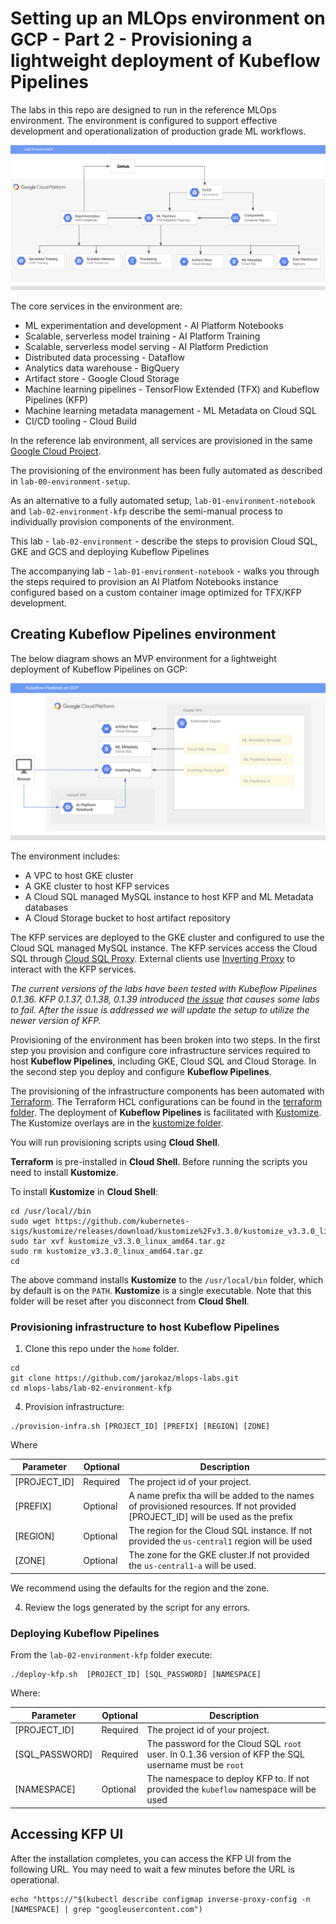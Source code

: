 # Setting up an MLOps environment on GCP - Part 2 - Provisioning a lightweight deployment of Kubeflow Pipelines

The labs in this repo are designed to run in the reference MLOps environment. The environment is configured to support effective development and operationalization of production grade ML workflows.

![Reference topolgy](/images/lab_300.png)

The core services in the environment are:
- ML experimentation and development - AI Platform Notebooks 
- Scalable, serverless model training - AI Platform Training  
- Scalable, serverless model serving - AI Platform Prediction 
- Distributed data processing - Dataflow  
- Analytics data warehouse - BigQuery 
- Artifact store - Google Cloud Storage 
- Machine learning pipelines - TensorFlow Extended (TFX) and Kubeflow Pipelines (KFP)
- Machine learning metadata  management - ML Metadata on Cloud SQL
- CI/CD tooling - Cloud Build
    
In the reference lab environment, all services are provisioned in the same [Google Cloud Project](https://cloud.google.com/storage/docs/projects). 

The provisioning of the environment has been fully automated as described in `lab-00-environment-setup`.  

As an alternative to a fully automated setup, `lab-01-environment-notebook` and `lab-02-environment-kfp` describe the semi-manual process to individually provision components of the environment.

This lab - `lab-02-environment` - describe the steps to provision Cloud SQL, GKE and GCS and deploying Kubeflow Pipelines

The accompanying lab -  `lab-01-environment-notebook` - walks you through the steps required to provision  an AI Platfom Notebooks instance configured based on a custom container image optimized for TFX/KFP development.


## Creating Kubeflow Pipelines environment

The below diagram shows an MVP environment for a lightweight deployment of Kubeflow Pipelines on GCP:

![KFP Deployment](/images/kfp.png)

The environment includes:
- A VPC to host GKE cluster
- A GKE cluster to host KFP services
- A Cloud SQL managed MySQL instance to host KFP and ML Metadata databases
- A Cloud Storage bucket to host artifact repository

The KFP services are deployed to the GKE cluster and configured to use the Cloud SQL managed MySQL instance. The KFP services access the Cloud SQL through [Cloud SQL Proxy](https://cloud.google.com/sql/docs/mysql/sql-proxy). External clients use [Inverting Proxy](https://github.com/google/inverting-proxy) to interact with the KFP services.


*The current versions of the labs have been tested with Kubeflow Pipelines 0.1.36. KFP 0.1.37, 0.1.38, 0.1.39 introduced [the issue](https://github.com/kubeflow/pipelines/issues/2764) that causes some labs to fail. After the issue is addressed we will update the setup to utilize the newer version of KFP.*

Provisioning of the environment has been broken into two steps. In the first step you provision and configure core infrastructure services required to host **Kubeflow Pipelines**, including GKE, Cloud SQL and Cloud Storage. In the second step you deploy and configure **Kubeflow Pipelines**.

The provisioning of the infrastructure components  has been automated with [Terraform](https://www.terraform.io/).  The Terraform HCL configurations can be found in the [terraform folder](terraform). The deployment of **Kubeflow Pipelines** is facilitated with [Kustomize](https://kustomize.io/). The Kustomize overlays are in the [kustomize folder](kustomize).

You will run provisioning scripts using **Cloud Shell**. 

**Terraform** is pre-installed in **Cloud Shell**. Before running the scripts you need to install **Kustomize**.

To install **Kustomize** in **Cloud Shell**:
```
cd /usr/local//bin
sudo wget https://github.com/kubernetes-sigs/kustomize/releases/download/kustomize%2Fv3.3.0/kustomize_v3.3.0_linux_amd64.tar.gz
sudo tar xvf kustomize_v3.3.0_linux_amd64.tar.gz
sudo rm kustomize_v3.3.0_linux_amd64.tar.gz
cd
```
The above command installs **Kustomize** to the `/usr/local/bin` folder, which by default is on the `PATH`. **Kustomize** is a single executable. Note that this folder will be reset after you disconnect from **Cloud Shell**. 

### Provisioning infrastructure to host Kubeflow Pipelines


1. Clone this repo under the `home` folder.
```
cd 
git clone https://github.com/jarokaz/mlops-labs.git
cd mlops-labs/lab-02-environment-kfp
```

4. Provision infrastructure:
```
./provision-infra.sh [PROJECT_ID] [PREFIX] [REGION] [ZONE] 
```
Where 

|Parameter|Optional|Description|
|-------------|---------|-------------------------------|
|[PROJECT_ID]| Required|The project id of your project.|
|[PREFIX]|Optional|A name prefix tha will be added to the names of provisioned resources. If not provided [PROJECT_ID] will be used as the prefix|
|[REGION]|Optional|The region for the Cloud SQL instance.  If not provided the `us-central1` region will be used|
|[ZONE]|Optional|The zone for the GKE cluster.If not provided the `us-central1-a` will be used.|

We recommend using the defaults for the region and the zone.

4. Review the logs generated by the script for any errors.

### Deploying Kubeflow Pipelines 

From the `lab-02-environment-kfp` folder execute:

```
./deploy-kfp.sh  [PROJECT_ID] [SQL_PASSWORD] [NAMESPACE] 
```
Where:

|Parameter|Optional|Description|
|-------------|---------|-------------------------------|
|[PROJECT_ID]| Required|The project id of your project.|
|[SQL_PASSWORD]|Required|The password for the Cloud SQL `root` user. In 0.1.36 version of KFP the SQL username must be `root`|
|[NAMESPACE]|Optional|The namespace to deploy KFP to. If not provided the `kubeflow` namespace will be used




## Accessing KFP UI

After the installation completes, you can access the KFP UI from the following URL. You may need to wait a few minutes before the URL is operational.

```
echo "https://"$(kubectl describe configmap inverse-proxy-config -n [NAMESPACE] | grep "googleusercontent.com")
```
